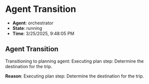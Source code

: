 # Agent Transition

- **Agent**: orchestrator
- **State**: running
- **Time**: 3/25/2025, 9:48:05 PM

## Agent Transition

Transitioning to planning agent: Executing plan step: Determine the destination for the trip.

**Reason**: Executing plan step: Determine the destination for the trip.

